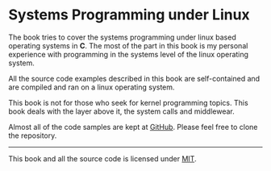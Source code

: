 # Systems Programming under Linux


The book tries to cover the systems programming under linux based operating systems in **C**. The most of the part in this book is my personal experience with programming in the systems level of the linux operating system.

All the source code examples described in this book are self-contained and are compiled and ran on a linux operating system.

This book is not for those who seek for kernel programming topics. This book deals with the layer above it, the system calls and middlewear.

Almost all of the code samples are kept at [GitHub](https://github.com/madmax440/gists.git). Please feel free to clone the repository.

---

This book and all the source code is licensed under [MIT](https://opensource.org/licenses/MIT).


